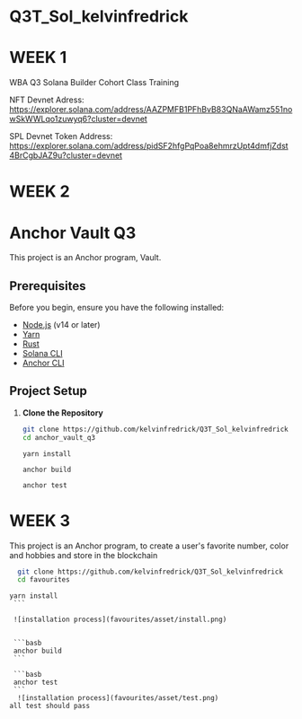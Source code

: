 # Q3T_Sol_kelvinfredrick

# WEEK 1
WBA Q3 Solana Builder Cohort Class Training

NFT Devnet Adress: https://explorer.solana.com/address/AAZPMFB1PFhBvB83QNaAWamz551nowSkWWLqo1zuwyq6?cluster=devnet

SPL Devnet Token Address: https://explorer.solana.com/address/pidSF2hfgPqPoa8ehmrzUpt4dmfjZdst4BrCgbJAZ9u?cluster=devnet

# WEEK 2

# Anchor Vault Q3

This project is an Anchor program, Vault.

## Prerequisites

Before you begin, ensure you have the following installed:

- [Node.js](https://nodejs.org/) (v14 or later)
- [Yarn](https://yarnpkg.com/)
- [Rust](https://www.rust-lang.org/tools/install)
- [Solana CLI](https://docs.solana.com/cli/install-solana-cli-tools)
- [Anchor CLI](https://project-serum.github.io/anchor/getting-started/installation.html)

## Project Setup

1. **Clone the Repository**

   ```bash
   git clone https://github.com/kelvinfredrick/Q3T_Sol_kelvinfredrick
   cd anchor_vault_q3
   ```

   ```basb
   yarn install
    ```

    ```basb
    anchor build
    ```

    ```basb
    anchor test
    ```

# WEEK 3

This project is an Anchor program, to create a user's favorite number, color and hobbies and store in the blockchain

 ```bash
   git clone https://github.com/kelvinfredrick/Q3T_Sol_kelvinfredrick
   cd favourites
   ```

   ```basb
   yarn install
    ```

    ![installation process](favourites/asset/install.png)


    ```basb
    anchor build
    ```

    ```basb
    anchor test
    ```
     ![installation process](favourites/asset/test.png)
all test should pass
